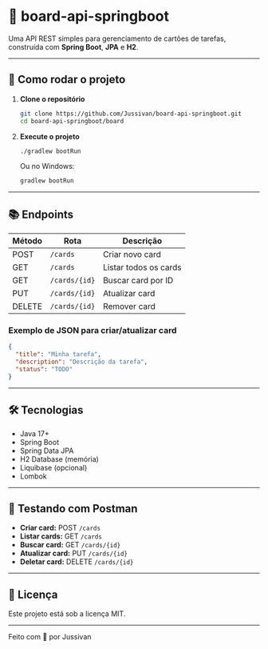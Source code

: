# 📝 board-api-springboot

Uma API REST simples para gerenciamento de cartões de tarefas, construída com **Spring Boot**, **JPA** e **H2**.

---

## 🚀 Como rodar o projeto

1. **Clone o repositório**
   ```sh
   git clone https://github.com/Jussivan/board-api-springboot.git
   cd board-api-springboot/board
   ```

2. **Execute o projeto**
   ```sh
   ./gradlew bootRun
   ```
   Ou no Windows:
   ```sh
   gradlew bootRun
   ```

---

## 📚 Endpoints

| Método | Rota             | Descrição                |
|--------|------------------|--------------------------|
| POST   | `/cards`         | Criar novo card          |
| GET    | `/cards`         | Listar todos os cards    |
| GET    | `/cards/{id}`    | Buscar card por ID       |
| PUT    | `/cards/{id}`    | Atualizar card           |
| DELETE | `/cards/{id}`    | Remover card             |

### Exemplo de JSON para criar/atualizar card

```json
{
  "title": "Minha tarefa",
  "description": "Descrição da tarefa",
  "status": "TODO"
}
```

---

## 🛠 Tecnologias

- Java 17+
- Spring Boot
- Spring Data JPA
- H2 Database (memória)
- Liquibase (opcional)
- Lombok

---

## 🧪 Testando com Postman

- **Criar card:** POST `/cards`
- **Listar cards:** GET `/cards`
- **Buscar card:** GET `/cards/{id}`
- **Atualizar card:** PUT `/cards/{id}`
- **Deletar card:** DELETE `/cards/{id}`

---

## 📄 Licença

Este projeto está sob a licença MIT.

---

Feito com 💙 por Jussivan

